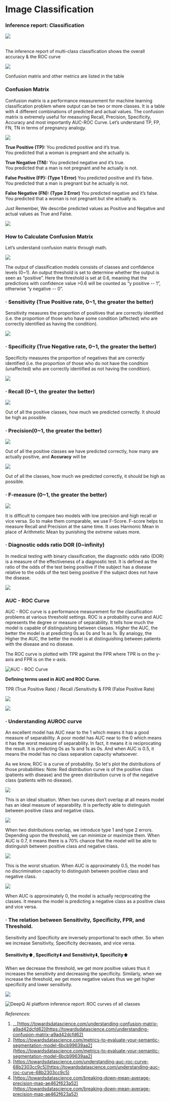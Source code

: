 # Image Classification

### &#xD;Inference report: Classification

![](<../../.gitbook/assets/image (172).png>)

&#x20;\
&#x20;The inference report of multi-class classification shows the overall accuracy & the ROC curve

![](<../../.gitbook/assets/image (173).png>)

Confusion matrix and other metrics are listed in the table

### **Confusion Matrix**

Confusion matrix is a performance measurement for machine learning classification problem where output can be two or more classes. It is a table with 4 different combinations of predicted and actual values. The confusion matrix is extremely useful for measuring Recall, Precision, Specificity, Accuracy and most importantly AUC-ROC Curve. Let’s understand TP, FP, FN, TN in terms of pregnancy analogy.

![](<../../.gitbook/assets/image (174).png>)

**True Positive (TP):** You predicted positive and it’s true.\
You predicted that a woman is pregnant and she actually is.

**True Negative (TN):** You predicted negative and it’s true.\
You predicted that a man is not pregnant and he actually is not.

**False Positive (FP): (Type 1 Error)** You predicted positive and it’s false.\
You predicted that a man is pregnant but he actually is not.

**False Negative (FN): (Type 2 Error)** You predicted negative and it’s false.\
You predicted that a woman is not pregnant but she actually is.

Just Remember, We describe predicted values as Positive and Negative and actual values as True and False.

![](<../../.gitbook/assets/image (175).png>)

### **How to Calculate Confusion Matrix**

Let’s understand confusion matrix through math.

![](<../../.gitbook/assets/image (176).png>)

The output of classification models consists of classes and confidence levels (0\~1). An output threshold is set to determine whether the output is seen as “positive”. Here the threshold is set at 0.6, meaning that the predictions with confidence value >0.6 will be counted as “y positive -- 1”, otherwise “y negative -- 0”.

### · **Sensitivity (True Positive rate, 0\~1, the greater the better)**

Sensitivity measures the proportion of positives that are correctly identified (i.e. the proportion of those who have some condition (affected) who are correctly identified as having the condition).

![](<../../.gitbook/assets/image (177).png>)

&#x20;&#x20;

### · **Specificity (True Negative rate, 0\~1, the greater the better)**

Specificity measures the proportion of negatives that are correctly identified (i.e. the proportion of those who do not have the condition (unaffected) who are correctly identified as not having the condition).

![](<../../.gitbook/assets/image (179).png>)

### ·  **Recall (0\~1, the greater the better)**

![](<../../.gitbook/assets/image (180).png>)

Out of all the positive classes, how much we predicted correctly. It should be high as possible.

### ·  **Precision(0\~1, the greater the better)**

![](<../../.gitbook/assets/image (181).png>)

Out of all the positive classes we have predicted correctly, how many are actually positive, and **Accuracy** will be

![](<../../.gitbook/assets/image (182).png>)

Out of all the classes, how much we predicted correctly, it should be high as possible.

### ·  **F-measure (0\~1, the greater the better)**

![](<../../.gitbook/assets/image (188).png>)

It is difficult to compare two models with low precision and high recall or vice versa. So to make them comparable, we use F-Score. F-score helps to measure Recall and Precision at the same time. It uses Harmonic Mean in place of Arithmetic Mean by punishing the extreme values more.

### ·  **Diagnostic odds ratio DOR (0\~infinity)**

In medical testing with binary classification, the diagnostic odds ratio (DOR) is a measure of the effectiveness of a diagnostic test. It is defined as the ratio of the odds of the test being positive if the subject has a disease relative to the odds of the test being positive if the subject does not have the disease.

![](<../../.gitbook/assets/image (187).png>)

### &#x20;**AUC - ROC Curve**

AUC - ROC curve is a performance measurement for the classification problems at various threshold settings. ROC is a probability curve and AUC represents the degree or measure of separability. It tells how much the model is capable of distinguishing between classes. Higher the AUC, the better the model is at predicting 0s as 0s and 1s as 1s. By analogy, the Higher the AUC, the better the model is at distinguishing between patients with the disease and no disease.

The ROC curve is plotted with TPR against the FPR where TPR is on the y-axis and FPR is on the x-axis.

![AUC - ROC Curve](<../../.gitbook/assets/image (185).png>)

**Defining terms used in AUC and ROC Curve.**

TPR (True Positive Rate) / Recall /Sensitivity & FPR (False Positive Rate)

![](<../../.gitbook/assets/image (186).png>)

![](<../../.gitbook/assets/image (189).png>)



### · **Understanding AUROC curve**

An excellent model has AUC near to the 1 which means it has a good measure of separability. A poor model has AUC near to the 0 which means it has the worst measure of separability. In fact, it means it is reciprocating the result. It is predicting 0s as 1s and 1s as 0s. And when AUC is 0.5, it means the model has no class separation capacity whatsoever.

As we know, ROC is a curve of probability. So let's plot the distributions of those probabilities: Note: Red distribution curve is of the positive class (patients with disease) and the green distribution curve is of the negative class (patients with no disease).

![](<../../.gitbook/assets/image (190).png>)

This is an ideal situation. When two curves don’t overlap at all means model has an ideal measure of separability. It is perfectly able to distinguish between positive class and negative class.

![](<../../.gitbook/assets/image (191).png>)

When two distributions overlap, we introduce type 1 and type 2 errors. Depending upon the threshold, we can minimize or maximize them. When AUC is 0.7, it means there is a 70% chance that the model will be able to distinguish between positive class and negative class.

![](<../../.gitbook/assets/image (192).png>)

This is the worst situation. When AUC is approximately 0.5, the model has no discrimination capacity to distinguish between positive class and negative class.

![](<../../.gitbook/assets/image (193).png>)

When AUC is approximately 0, the model is actually reciprocating the classes. It means the model is predicting a negative class as a positive class and vice versa.



### · **The relation between Sensitivity, Specificity, FPR, and Threshold.**

Sensitivity and Specificity are inversely proportional to each other. So when we increase Sensitivity, Specificity decreases, and vice versa.

#### Sensitivity⬆️, Specificity⬇️ and Sensitivity⬇️, Specificity⬆️

When we decrease the threshold, we get more positive values thus it increases the sensitivity and decreasing the specificity. Similarly, when we increase the threshold, we get more negative values thus we get higher specificity and lower sensitivity.

![](file:///C:/Users/edzer\_wu/AppData/Local/Temp/msohtmlclip1/01/clip\_image022.png)

![DeepQ AI platform inference report: ROC curves of all classes](<../../.gitbook/assets/image (194).png>)



_References:_

1. __[https://towardsdatascience.com/understanding-confusion-matrix-a9ad42dcfd62](https://towardsdatascience.com/understanding-confusion-matrix-a9ad42dcfd62)
2. [https://towardsdatascience.com/metrics-to-evaluate-your-semantic-segmentation-model-6bcb99639aa2](https://towardsdatascience.com/metrics-to-evaluate-your-semantic-segmentation-model-6bcb99639aa2)
3. [https://towardsdatascience.com/understanding-auc-roc-curve-68b2303cc9c5](https://towardsdatascience.com/understanding-auc-roc-curve-68b2303cc9c5)
4. [https://towardsdatascience.com/breaking-down-mean-average-precision-map-ae462f623a52](https://towardsdatascience.com/breaking-down-mean-average-precision-map-ae462f623a52)

